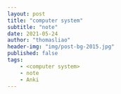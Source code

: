 ```yaml
---
layout: post
title: "computer system"
subtitle: "note"
date: 2021-05-24
author: "thomasliao"
header-img: "img/post-bg-2015.jpg"
published: false
tags:
    - <computer system>
    - note
    - Anki
---
```



